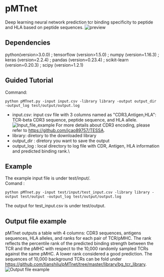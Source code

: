 # pMTnet
Deep learning neural network prediction tcr binding specificity to peptide and HLA based on peptide sequences. 
![preview](https://github.com/tianshilu/pMTnet/blob/master/example_pic/flow_chart_simple.png)
## Dependencies
python(version>3.0.0) ; 
tensorflow (version>1.5.0) ; 
numpy (version=1.16.3) ; 
keras (version=2.2.4) ; 
pandas (version=0.23.4) ; 
scikit-learn (version=0.20.3) ; 
scipy (version=1.2.1)
## Guided Tutorial
Command:
```
python pMTnet.py -input input.csv -library library -output output_dir -output_log test/output/output.log
```
* input.csv: input csv file with 3 columns named as "CDR3,Antigen,HLA": TCR-beta CDR3 sequence, peptide sequence, and HLA allele.\
![Input_file_example](https://github.com/tianshilu/pMTnet/blob/master/example_pic/input_file_example.png)
For more details about CDR3 encoding, please refer to https://github.com/jcao89757/TESSA.
* library: diretory to the downloaded library
* output_dir : diretory you want to save the output
* output_log : local directory to log file with CDR, Antigen, HLA information and predicted binding rank.\


## Example 
The example input file is under test/input/.\
Comand :
```
python pMTnet.py -input test/input/test_input.csv -library library -output test/output -output_log test/output/output.log
```
The output for test_input.csv is under test/output.

## Output file example
pMTnet outputs a table with 4 columns: CDR3 sequences, antigens sequences, HLA alleles, and ranks for each pair of TCR/pMHC. The rank reflects the percentile rank of the predicted binding strength between the TCR and the pMHC with respect to the 10,000 randomly sampled TCRs against the same pMHC. A lower rank considered a good prediction. The sequences of 10,000 background TCRs can be fold under https://github.com/tianshilu/pMTnet/tree/master/library/bg_tcr_library. 
![Output file example](https://github.com/tianshilu/pMTnet/blob/master/example_pic/output_file_example.png)
